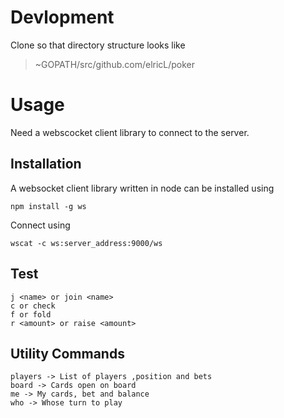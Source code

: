 # Devlopment
Clone so that directory structure looks like 
> ~GOPATH/src/github.com/elricL/poker

# Usage 
Need a webscocket client library to connect to the server. 

## Installation

A websocket client library written in node can be installed using

    npm install -g ws

Connect using 

    wscat -c ws:server_address:9000/ws
  
## Test

    j <name> or join <name>
    c or check
    f or fold
    r <amount> or raise <amount>

## Utility Commands
    players -> List of players ,position and bets
    board -> Cards open on board
    me -> My cards, bet and balance
    who -> Whose turn to play 
